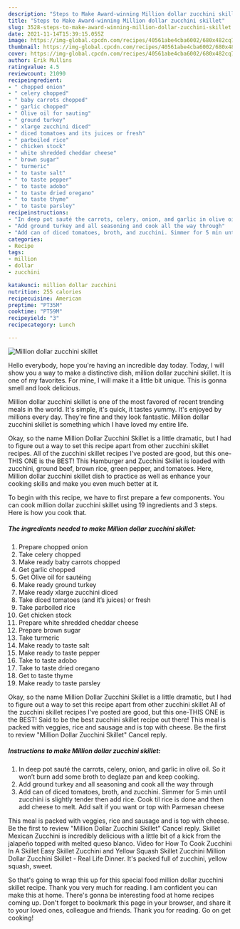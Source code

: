 ```yaml
---
description: "Steps to Make Award-winning Million dollar zucchini skillet"
title: "Steps to Make Award-winning Million dollar zucchini skillet"
slug: 3528-steps-to-make-award-winning-million-dollar-zucchini-skillet
date: 2021-11-14T15:39:15.055Z
image: https://img-global.cpcdn.com/recipes/40561abe4cba6002/680x482cq70/million-dollar-zucchini-skillet-recipe-main-photo.jpg
thumbnail: https://img-global.cpcdn.com/recipes/40561abe4cba6002/680x482cq70/million-dollar-zucchini-skillet-recipe-main-photo.jpg
cover: https://img-global.cpcdn.com/recipes/40561abe4cba6002/680x482cq70/million-dollar-zucchini-skillet-recipe-main-photo.jpg
author: Erik Mullins
ratingvalue: 4.5
reviewcount: 21090
recipeingredient:
- " chopped onion"
- " celery chopped"
- " baby carrots chopped"
- " garlic chopped"
- " Olive oil for sauting"
- " ground turkey"
- " xlarge zucchini diced"
- " diced tomatoes and its juices or fresh"
- " parboiled rice"
- " chicken stock"
- " white shredded cheddar cheese"
- " brown sugar"
- " turmeric"
- " to taste salt"
- " to taste pepper"
- " to taste adobo"
- " to taste dried oregano"
- " to taste thyme"
- " to taste parsley"
recipeinstructions:
- "In deep pot sauté the carrots, celery, onion, and garlic in olive oil. So it won’t burn add some broth to deglaze pan and keep cooking."
- "Add ground turkey and all seasoning and cook all the way through"
- "Add can of diced tomatoes, broth, and zucchini. Simmer for 5 min until zucchini is slightly tender then add rice. Cook til rice is done and then add cheese to melt. Add salt if you want or top with Parmesan cheese"
categories:
- Recipe
tags:
- million
- dollar
- zucchini

katakunci: million dollar zucchini 
nutrition: 255 calories
recipecuisine: American
preptime: "PT35M"
cooktime: "PT59M"
recipeyield: "3"
recipecategory: Lunch

---
```



![Million dollar zucchini skillet](https://img-global.cpcdn.com/recipes/40561abe4cba6002/680x482cq70/million-dollar-zucchini-skillet-recipe-main-photo.jpg)

Hello everybody, hope you're having an incredible day today. Today, I will show you a way to make a distinctive dish, million dollar zucchini skillet. It is one of my favorites. For mine, I will make it a little bit unique. This is gonna smell and look delicious.

Million dollar zucchini skillet is one of the most favored of recent trending meals in the world. It's simple, it's quick, it tastes yummy. It's enjoyed by millions every day. They're fine and they look fantastic. Million dollar zucchini skillet is something which I have loved my entire life.

Okay, so the name Million Dollar Zucchini Skillet is a little dramatic, but I had to figure out a way to set this recipe apart from other zucchini skillet recipes. All of the zucchini skillet recipes I&#39;ve posted are good, but this one-THIS ONE is the BEST! This Hamburger and Zucchini Skillet is loaded with zucchini, ground beef, brown rice, green pepper, and tomatoes. Here, Million dollar zucchini skillet dish to practice as well as enhance your cooking skills and make you even much better at it.


To begin with this recipe, we have to first prepare a few components. You can cook million dollar zucchini skillet using 19 ingredients and 3 steps. Here is how you cook that.

<!--inarticleads1-->

##### The ingredients needed to make Million dollar zucchini skillet:

1. Prepare  chopped onion
1. Take  celery chopped
1. Make ready  baby carrots chopped
1. Get  garlic chopped
1. Get  Olive oil for sautéing
1. Make ready  ground turkey
1. Make ready  xlarge zucchini diced
1. Take  diced tomatoes (and it’s juices) or fresh
1. Take  parboiled rice
1. Get  chicken stock
1. Prepare  white shredded cheddar cheese
1. Prepare  brown sugar
1. Take  turmeric
1. Make ready  to taste salt
1. Make ready  to taste pepper
1. Take  to taste adobo
1. Take  to taste dried oregano
1. Get  to taste thyme
1. Make ready  to taste parsley


Okay, so the name Million Dollar Zucchini Skillet is a little dramatic, but I had to figure out a way to set this recipe apart from other zucchini skillet All of the zucchini skillet recipes I&#39;ve posted are good, but this one-THIS ONE is the BEST! Said to be the best zucchini skillet recipe out there! This meal is packed with veggies, rice and sausage and is top with cheese. Be the first to review &#34;Million Dollar Zucchini Skillet&#34; Cancel reply. 

<!--inarticleads2-->

##### Instructions to make Million dollar zucchini skillet:

1. In deep pot sauté the carrots, celery, onion, and garlic in olive oil. So it won’t burn add some broth to deglaze pan and keep cooking.
1. Add ground turkey and all seasoning and cook all the way through
1. Add can of diced tomatoes, broth, and zucchini. Simmer for 5 min until zucchini is slightly tender then add rice. Cook til rice is done and then add cheese to melt. Add salt if you want or top with Parmesan cheese


This meal is packed with veggies, rice and sausage and is top with cheese. Be the first to review &#34;Million Dollar Zucchini Skillet&#34; Cancel reply. Skillet Mexican Zucchini is incredibly delicious with a little bit of a kick from the jalapeño topped with melted queso blanco. Video for How To Cook Zucchini In A Skillet Easy Skillet Zucchini and Yellow Squash Skillet Zucchini Million Dollar Zucchini Skillet - Real Life Dinner. It&#39;s packed full of zucchini, yellow squash, sweet. 

So that's going to wrap this up for this special food million dollar zucchini skillet recipe. Thank you very much for reading. I am confident you can make this at home. There's gonna be interesting food at home recipes coming up. Don't forget to bookmark this page in your browser, and share it to your loved ones, colleague and friends. Thank you for reading. Go on get cooking!
